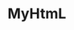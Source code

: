 # MyHtmL
<html>
    <head>
       <meta charset="UTF-8">
        <title>

        </title>
    </head>
    <body>
        <audio src="myVoice.mp3" controls muted autoplay loop preload="none"> لسامع اول البوم لي
<h1>it is new brand<h1>
        </audio><!--controls um Button zu zeigen und die Audiofiles zu steuern-->
        <!--muted لجعل القيمة الافتراضية صامت-->
        <!--autoplay automatische Wiedergabe bestimmte Browsers-->
        <!--loop wiederholte Abspielung-->
        <!--preload="none" to prevent automatic download ; "metadata" für automatische Wiedergabe; "auto" abhänig von der Geschwindigkeit des Internets-->
    
    </body>
</html>
